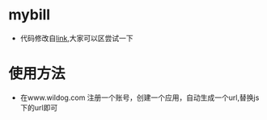 # mybill
* 代码修改自[link](http://codepen.io/huluoyang/pen/GZbBwL),大家可以区尝试一下
# 使用方法
* 在www.wildog.com 注册一个账号，创建一个应用，自动生成一个url,替换js下的url即可
